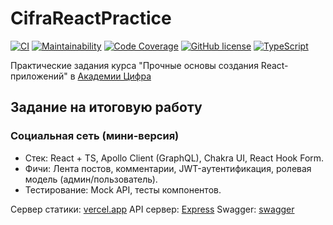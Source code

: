 # CifraReactPractice

[![CI](https://github.com/AlexArtsy/CifraReactPractice/actions/workflows/ci.yml/badge.svg)](https://github.com/AlexArtsy/CifraReactPractice/actions/workflows/ci.yml)
[![Maintainability](https://qlty.sh/badges/e9e9bf11-a8a1-459e-9a00-de070e2e169b/maintainability.svg)](https://qlty.sh/gh/AlexArtsy/projects/CifraReactPractice)
[![Code Coverage](https://qlty.sh/badges/e9e9bf11-a8a1-459e-9a00-de070e2e169b/test_coverage.svg)](https://qlty.sh/gh/AlexArtsy/projects/CifraReactPractice)
[![GitHub license](https://img.shields.io/github/license/AlexArtsy/CifraReactPractice)](https://github.com/AlexArtsy/CifraReactPractice)
[![TypeScript](https://img.shields.io/badge/lang-typescript-blue)](https://www.typescriptlang.org/)

Практические задания курса "Прочные основы создания React-приложений" в [Академии Цифра](https://academy.udmr.ru/)

## Задание на итоговую работу ##
### Социальная сеть (мини-версия) ###
- Стек: React + TS, Apollo Client (GraphQL), Chakra UI, React Hook Form.
- Фичи: Лента постов, комментарии, JWT-аутентификация, ролевая модель (админ/пользователь).
- Тестирование: Mock API, тесты компонентов.

Сервер статики: [vercel.app](https://cifra-react-practice.vercel.app/)
API сервер: [Express](http://5.39.219.48:3000)
Swagger: [swagger](http://5.39.219.48:3000/api-docs/)